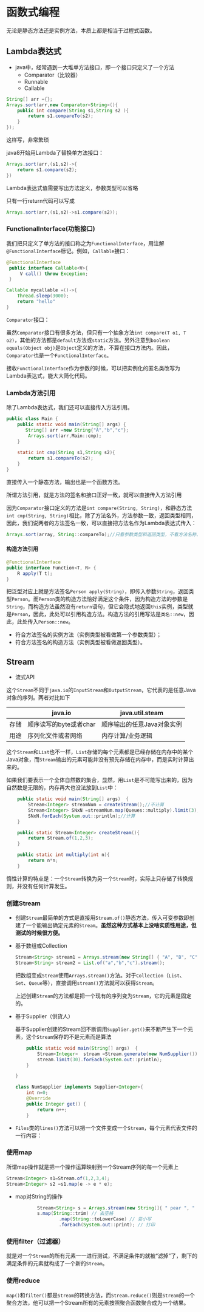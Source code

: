 # 函数式编程

无论是静态方法还是实例方法，本质上都是相当于过程式函数。

## Lambda表达式

+ java中，经常遇到一大堆单方法接口，即一个接口只定义了一个方法
  + Comparator（比较器）
  + Runnable
  + Callable

```java
String[] arr ={};
Arrays.sort(arr,new Comparator<String>(){
    public int compare(String s1,String s2 ){
        return s1.compareTo(s2);
    }
});
```

这样写，非常繁琐

java8开始用Lambda了替换单方法接口：

```java
Arrays.sort(arr,(s1,s2)->{
    return s1.compare(s2);
})
```

Lambda表达式值需要写出方法定义，参数类型可以省略

只有一行return代码可以写成

```java
Arrays.sort(arr,(s1,s2)->s1.compare(s2));
```

### FunctionalInterface(功能接口)

我们把只定义了单方法的接口称之为`FunctionalInterface`，用注解`@FunctionalInterface`标记。例如，`Callable`接口：

```java
@FunctionalInterface
 public interface Callable<V>{
     V call() throw Exception;
 }    
```

```java
Callable mycallable =()->{
    Thread.sleep(3000);
    return "hello"
}
```



`Comparator`接口：

虽然`Comparator`接口有很多方法，但只有一个抽象方法`int compare(T o1, T o2)`，其他的方法都是`default`方法或`static`方法。另外注意到`boolean equals(Object obj)`是`Object`定义的方法，不算在接口方法内。因此，`Comparator`也是一个`FunctionalInterface`。

接收`FunctionalInterface`作为参数的时候，可以把实例化的匿名类改写为Lambda表达式，能大大简化代码。

### Lambda方法引用

除了Lambda表达式，我们还可以直接传入方法引用。

```java
public class Main {
    public static void main(String[] args) {
       String[] arr =new String{"A","b","c"};
        Arrays.sort(arr,Main::cmp);
    }
    
    static int cmp(String s1,String s2){
        return s1.compareTo(s2);
    }
}
```

直接传入一个静态方法，输出也是一个函数方法。

所谓方法引用，就是方法的签名和接口正好一致，就可以直接传入方法引用

因为`Comparator`接口定义的方法是`int compare(String, String)`，和静态方法`int cmp(String, String)`相比，除了方法名外，方法参数一致，返回类型相同，因此，我们说两者的方法签名一致，可以直接把方法名作为Lambda表达式传入：

```java
Arrays.sort(array, String::compareTo);//只看参数类型和返回类型，不看方法名称，也不看类的继承关系。
```

#### 构造方法引用

```java
@FunctionalInterface
public interface Function<T, R> {
    R apply(T t);
}
```

把泛型对应上就是方法签名`Person apply(String)`，即传入参数`String`，返回类型`Person`。而`Person`类的构造方法恰好满足这个条件，因为构造方法的参数是`String`，而构造方法虽然没有`return`语句，但它会隐式地返回`this`实例，类型就是`Person`，因此，此处可以引用构造方法。构造方法的引用写法是`类名::new`，因此，此处传入`Person::new`。

- 符合方法签名的实例方法（实例类型被看做第一个参数类型）；
- 符合方法签名的构造方法（实例类型被看做返回类型）。

## Stream

+ 流式API

这个`Stream`不同于`java.io`的`InputStream`和`OutputStream`，它代表的是任意Java对象的序列。两者对比如下

|      | java.io                | java.util.steam            |
| ---- | ---------------------- | -------------------------- |
| 存储 | 顺序读写的byte或者char | 顺序输出的任意Java对象实例 |
| 用途 | 序列化文件或者网络     | 内存计算/业务逻辑          |

这个`Stream`和`List`也不一样，`List`存储的每个元素都是已经存储在内存中的某个Java对象，而`Stream`输出的元素可能并没有预先存储在内存中，而是实时计算出来的。

如果我们要表示一个全体自然数的集合，显然，用`List`是不可能写出来的，因为自然数是无限的，内存再大也没法放到`List`中：

```java
    public static void main(String[] args)  {
        Stream<Integer> streamNum = createStream();//不计算
        Stream<Integer> SNxN =streamNum.map(Queues::multiply).limit(3);//不计算
        SNxN.forEach(System.out::println);//计算
    }

    public static Stream<Integer> createStream(){
        return Stream.of(1,2,3);
    }

    public static int multiply(int n){
        return n*n;
    }

```

惰性计算的特点是：一个`Stream`转换为另一个`Stream`时，实际上只存储了转换规则，并没有任何计算发生。

### 创建Stream

+ 创建`Stream`最简单的方式是直接用`Stream.of()`静态方法，传入可变参数即创建了一个能输出确定元素的`Stream`。**虽然这种方式基本上没啥实质性用途，但测试的时候很方便。**

+ 基于数组或Collection

  ```java
  Stream<String> stream1 = Arrays.stream(new String[] { "A", "B", "C" });
  Stream<String> stream2 = List.of("a","b","c").stream();
  ```

  把数组变成`Stream`使用`Arrays.stream()`方法。对于`Collection`（`List`、`Set`、`Queue`等），直接调用`stream()`方法就可以获得`Stream`。

  上述创建`Stream`的方法都是把一个现有的序列变为`Stream`，它的元素是固定的。

+ 基于Supplier（供货人）

  基于Supplier创建的Stream回不断调用`Supplier.get()`来不断产生下一个元素，这个`Stream`保存的不是元素而是算法

  ```java
      public static void main(String[] args)  {
          Stream<Integer>  stream =Stream.generate(new NumSupplier());
          stream.limit(30).forEach(System.out::println);
      }
  
  }
  
  class NumSupplier implements Supplier<Integer>{
      int n=0;
      @Override
      public Integer get() {
          return n++;
      }
  ```

+ `Files`类的`lines()`方法可以把一个文件变成一个`Stream`，每个元素代表文件的一行内容：

### 使用map

所谓map操作就是把一个操作运算映射到一个Stream序列的每一个元素上

```java
Stream<Integer> s1=Stream.of(1,2,3,4);
Stream<Integer> s2 =s1.map(e -> e * e);
```

+ map对String的操作

  ```java
          Stream<String> s = Arrays.stream(new String[]{ " pear ", " ORANGE", " BaNaNa "});
          s.map(String::trim) // 去空格
                  .map(String::toLowerCase) // 变小写
                  .forEach(System.out::print); // 打印
  ```

### 使用filter（过滤器）

  就是对一个`Stream`的所有元素一一进行测试，不满足条件的就被“滤掉”了，剩下的满足条件的元素就构成了一个新的`Stream`。

### 使用reduce

`map()`和`filter()`都是`Stream`的转换方法，而`Stream.reduce()`则是`Stream`的一个聚合方法，他可以把一个Stream所有的元素按照聚合函数聚合成为一个结果。